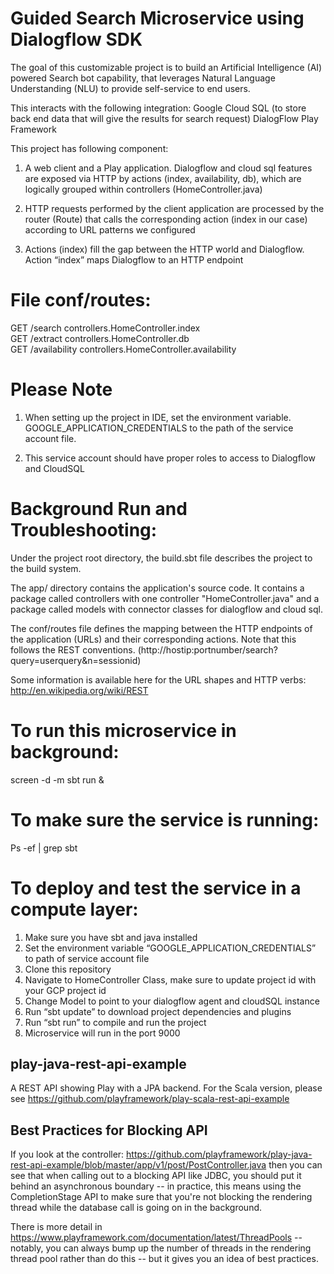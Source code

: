 
# Guided Search Microservice using Dialogflow SDK

The goal of this customizable project is to build an Artificial Intelligence (AI) powered Search bot capability, that leverages Natural Language Understanding (NLU) to provide self-service to end users.

This interacts with the following integration:
Google Cloud SQL (to store back end data that will give the results for search request)
DialogFlow
Play Framework

This project has following component:
1) A web client and a Play application. Dialogflow and cloud sql features are exposed via HTTP by actions (index, availability, db), which are logically grouped within controllers (HomeController.java)

2) HTTP requests performed by the client application are processed by the router (Route) that calls the corresponding action (index in our case) according to URL patterns we configured

3) Actions (index) fill the gap between the HTTP world and Dialogflow. Action “index” maps Dialogflow to an HTTP endpoint

# File conf/routes: </BR>
GET     /search                     controllers.HomeController.index </BR>
GET     /extract                    controllers.HomeController.db </BR>
GET     /availability               controllers.HomeController.availability </BR>

# Please Note
1) When setting up the project in IDE, set the environment variable. GOOGLE_APPLICATION_CREDENTIALS to the path of the service account file.

2) This service account should have proper roles to access to Dialogflow and CloudSQL


# Background Run and Troubleshooting:

Under the project root directory, the build.sbt file describes the project to the build system.

The app/ directory contains the application's source code. It contains a package called controllers with one controller "HomeController.java" and a package called models with connector classes for dialogflow and cloud sql.

The conf/routes file defines the mapping between the HTTP endpoints of the application (URLs) and their corresponding actions. Note that this follows the REST conventions. (http://hostip:portnumber/search?query=userquery&n=sessionid)

Some information is available here for the URL shapes and HTTP verbs:
http://en.wikipedia.org/wiki/REST

# To run this microservice in background:
screen -d -m sbt run &

# To make sure the service is running:
Ps -ef | grep sbt

# To deploy and test the service in a compute layer:
1) Make sure you have sbt and java installed
2) Set the environment variable “GOOGLE_APPLICATION_CREDENTIALS” to path of service account file
3) Clone this repository
4) Navigate to HomeController Class, make sure to update project id with your GCP project id
5) Change Model to point to your dialogflow agent and cloudSQL instance
6) Run “sbt update” to download project dependencies and plugins
7) Run “sbt run” to compile and run the project
8) Microservice will run in the port 9000


## play-java-rest-api-example

A REST API showing Play with a JPA backend.  For the Scala version, please see https://github.com/playframework/play-scala-rest-api-example

## Best Practices for Blocking API

If you look at the controller: https://github.com/playframework/play-java-rest-api-example/blob/master/app/v1/post/PostController.java
then you can see that when calling out to a blocking API like JDBC, you should put it behind an asynchronous boundary -- in practice, this means using the CompletionStage API to make sure that you're not blocking the rendering thread while the database call is going on in the background.


There is more detail in https://www.playframework.com/documentation/latest/ThreadPools -- notably, you can always bump up the number of threads in the rendering thread pool rather than do this -- but it gives you an idea of best practices.
